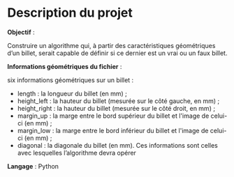 # Description du projet 

**Objectif** :

Construire un algorithme qui, à partir des caractéristiques
géométriques d’un billet, serait capable de définir si ce dernier est un vrai
ou un faux billet.

**Informations géométriques du fichier** :

six informations géométriques sur un
billet :
- length : la longueur du billet (en mm) ;
- height_left : la hauteur du billet (mesurée sur le côté gauche, en
mm) ;
- height_right : la hauteur du billet (mesurée sur le côté droit, en mm) ;
- margin_up : la marge entre le bord supérieur du billet et l'image de
celui-ci (en mm) ;
- margin_low : la marge entre le bord inférieur du billet et l'image de
celui-ci (en mm) ;
- diagonal : la diagonale du billet (en mm).
Ces informations sont celles avec lesquelles l’algorithme devra opérer

**Langage** : Python


